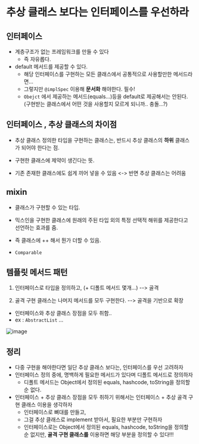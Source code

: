 # 추상 클래스 보다는 인터페이스를 우선하라



## 인터페이스

- 계층구조가 없는 프레임워크를 만들 수 있다
  - 즉 자유롭다.
- default 메서드를 제공할 수 있다.
  - 해당 인터페이스를 구현하는 모든 클래스에서 공통적으로 사용할만한 메서드라면...
  - 그렇지만 `@implSpec` 이용해 **문서화** 해야한다. 필수!
  - `Obejct` 에서 제공하는 메서드(equals...)등을 default로 제공해서는 안된다. (구현받는 클래스에서 어떤 것을 사용할지 모르게 되니까.. 충돌...?)



## 인터페이스 , 추상 클래스의 차이점

- 추상 클래스 정의한 타입을 구현하는 클래스는, 반드시 추상 클래스의 **하위** 클래스가 되어야 한다는 점.
- 구현한 클래스에 제약이 생긴다는 뜻.

- 기존 존재한 클래스에도 쉽게 끼어 넣을 수 있음 <-> 반면 추상 클래스는 어려움



##  mixin

- 클래스가 구현할 수 있는 타입.
- 믹스인을 구현한 클래스에 원래의 주된 타입 외의 특정 선택적 해위를 제공한다고 선언하는 효과를 줌.
- 즉 클래스에 ++ 해서 뭔가 더할 수 있음.

- `Comparable` 





## 템플릿 메서드 패턴

1. 인터페이스로 타입을 정의하고, (+ 디폴트 메서드 몇개...) --> 골격

2. 골격 구현 클래스는 나머지 메서드를 모두 구현한다. --> 골격을 기반으로 확장

- 인터페이스와 추상 클래스 장점을 모두 취함..
- ex : `AbstractList` ...

![image](https://user-images.githubusercontent.com/22140570/97979614-d6632b00-1e12-11eb-9ca6-4dd160e907a7.png)



## 정리

- 다중 구현을 해야한다면 일단 추상 클래스 보다는, 인터페이스를 우선 고려하자
- 인터페이스 정의 중에, 명백하게 필요한 메서드가 있다며 디폴트 메서드로 정의하자
  - 디폴트 메서드는 Object에서 정의된 equals, hashcode, toString을 정의할 순 없다.
- 인터페이스 + 추상 클래스 장점을 모두 취하기 위해서는 인터페이스 + 추상 골격 구현 클래스 이용을 생각하자
  - 인터페이스로 뼈대를 만들고,
  - 그걸 추상 클래스로 implement 받아서, 필요한 부분만 구현하자
  - 인터페이스로는 Object에서 정의된 equals, hashcode, toString을 정의할 순 없지만, **골격 구현 클래스를** 이용하면 해당 부분을 정의할 수 있다!!!